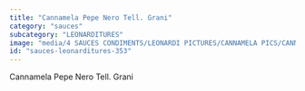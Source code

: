 ```yaml
---
title: "Cannamela Pepe Nero Tell. Grani"
category: "sauces"
subcategory: "LEONARDITURES"
image: "media/4 SAUCES CONDIMENTS/LEONARDI PICTURES/CANNAMELA PICS/CANNAMELA PEPE NERO TELL. GRANI.png"
id: "sauces-leonarditures-353"
---
```


Cannamela Pepe Nero Tell. Grani
